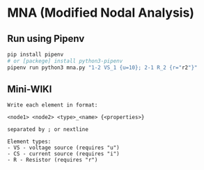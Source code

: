 # MNA (Modified Nodal Analysis)
## Run using Pipenv
```bash
pip install pipenv
# or [packege] install python3-pipenv
pipenv run python3 mna.py "1-2 VS_1 {u=10}; 2-1 R_2 {r="r2"}"
```

## Mini-WIKI
```text
Write each element in format:

<node1> <node2> <type>_<name> {<properties>}

separated by ; or nextline

Element types:
- VS - voltage source (requires "u")
- CS - current source (requires "i")
- R - Resistor (requires "r")
```
